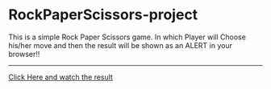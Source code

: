# RockPaperScissors-project


This is a simple Rock Paper Scissors game. In which Player will Choose his/her move and then the result
will be shown as an ALERT in your browser!! <br><hr>

<a href="https://shubh-rps.netlify.app">Click Here and watch the result</a>